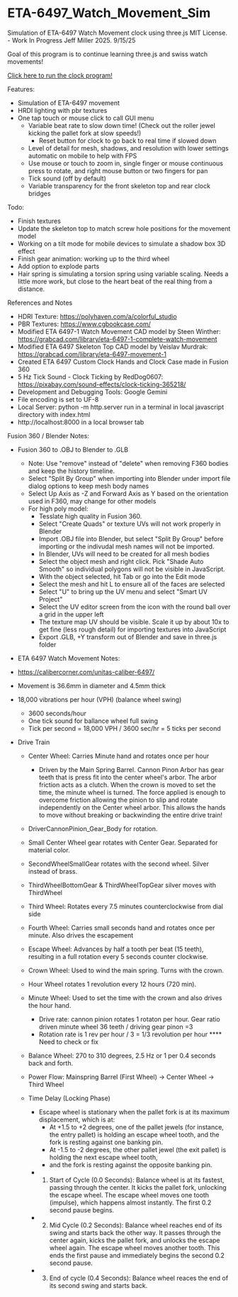 # ETA-6497_Watch_Movement_Sim
Simulation of ETA-6497 Watch Movement clock using three.js
MIT License. - Work In Progress
Jeff Miller 2025. 9/15/25

Goal of this program is to continue learning three.js and swiss watch movements!

[Click here to run the clock program!](https://jmogl.github.io/ETA-6497_Watch_Movement_Sim/)

Features:
- Simulation of ETA-6497 movement 
- HRDI lighting with pbr textures
- One tap touch or mouse click to call GUI menu
  - Variable beat rate to slow down time! (Check out the roller jewel kicking the pallet fork at slow speeds!)
      - Reset button for clock to go back to real time if slowed down
  - Level of detail for mesh, shadows, and resolution with lower settings automatic on mobile to help with FPS
  - Use mouse or touch to zoom in, single finger or mouse continuous press to rotate, and right mouse button or two fingers for pan
  - Tick sound (off by default)
  - Variable transparency for the front skeleton top and rear clock bridges

Todo:
- Finish textures
- Update the skeleton top to match screw hole positions for the movement model
- Working on a tilt mode for mobile devices to simulate a shadow box 3D effect
- Finish gear animation: working up to the third wheel
- Add option to explode parts
- Hair spring is simulating a torsion spring using variable scaling. Needs a little more work, but close to the heart beat of the real thing from a distance.

 References and Notes
- HDRI Texture: https://polyhaven.com/a/colorful_studio
- PBR Textures: https://www.cgbookcase.com/
- Modified ETA 6497-1 Watch Movement CAD model by Steen Winther: https://grabcad.com/library/eta-6497-1-complete-watch-movement
- Modified ETA 6497 Skeleton Top CAD model by Veislav Murdrak:  https://grabcad.com/library/eta-6497-movement-1
- Created ETA 6497 Custom Clock Hands and Clock Case made in Fusion 360
- 5 Hz Tick Sound - Clock Ticking by RedDog0607: https://pixabay.com/sound-effects/clock-ticking-365218/
- Development and Debugging Tools: Google Gemini
- File encoding is set to UF-8
- Local Server: python -m http.server run in a terminal in local javascript directory with index.html
- 	http://localhost:8000 in a local browser tab

Fusion 360 / Blender Notes:

- Fusion 360 to .OBJ to Blender to .GLB
	- Note: Use "remove" instead of "delete" when removing F360 bodies and keep the history timeline.
	- Select "Split By Group" when importing into Blender under import file dialog options to keep mesh body names
	- Select Up Axis as -Z and Forward Axis as Y based on the orientation used in F360, may change for other models
 	- For high poly model:
  		- Tesslate high quality in Fusion 360.
		- Select "Create Quads" or texture UVs will not work properly in Blender
  		- Import .OBJ file into Blender, but select "Split By Group" before importing or the indivudal mesh names will not be imported.
		- In Blender, UVs will need to be created for all mesh bodies
  		- Select the object mesh and right click. Pick "Shade Auto Smooth" so individual polygons will not be visible in JavaScript.
		- With the object selected, hit Tab or go into the Edit mode
  		- Select the mesh and hit L to ensure all of the faces are selected
		- Select "U" to bring up the UV menu and select "Smart UV Project"
  		- Select the UV editor screen from the icon with the round ball over a grid in the upper left
	  	- The texture map UV should be visible. Scale it up by about 10x to get fine (less rough detail) for importing textures into JavaScript 
		- Export .GLB, +Y transform out of Blender and save in three.js folder

- ETA 6497 Watch Movement Notes:
- https://calibercorner.com/unitas-caliber-6497/
- Movement is 36.6mm in diameter and 4.5mm thick
- 18,000 vibrations per hour (VPH) (balance wheel swing)
	- 3600 seconds/hour
	- One tick sound for ballance wheel full swing
	- Tick per second = 18,000 VPH / 3600 sec/hr = 5 ticks per second

- Drive Train
	- Center Wheel: Carries Minute hand and rotates once per hour
		- Driven by the Main Spring Barrel. Cannon Pinon Arbor has gear teeth that is press fit into the center wheel's arbor. 
		  The arbor friction acts as a clutch. When the crown is moved to set the time, the minute wheel is turned. The
		  force applied is enough to overcome friction allowing the pinion to slip and rotate independently on the Center
		  wheel arbor. This allows the hands to move without breaking or backwinding the entire drive train!
	
	- DriverCannonPinion_Gear_Body for rotation.
	- Small Center Wheel gear rotates with Center Gear. Separated for material color.
	- SecondWheelSmallGear rotates with the second wheel. Silver instead of brass.
	- ThirdWheelBottomGear & ThirdWheelTopGear silver moves with ThirdWheel
	- Third Wheel: Rotates every 7.5 minutes counterclockwise from dial side
	- Fourth Wheel: Carries small seconds hand and rotates once per minute. Also drives the escapement
	- Escape Wheel: Advances by half a tooth per beat (15 teeth), resulting in a full rotation every 5 seconds counter clockwise.
	- Crown Wheel: Used to wind the main spring. Turns with the crown.
	- Hour Wheel rotates 1 revolution every 12 hours (720 min).
	- Minute Wheel: Used to set the time with the crown and also drives the hour hand.
		- Drive rate: cannon pinion rotates 1 rotaton per hour. Gear ratio driven minute wheel 36 teeth / driving gear pinon =3
		- Rotation rate is 1 rev per hour / 3 = 1/3 revolution per hour  **** Need to check or fix
	- Balance Wheel: 270 to 310 degrees, 2.5 Hz or 1 per 0.4 seconds back and forth.
	- Power Flow: Mainspring Barrel (First Wheel) -> Center Wheel -> Third Wheel
	- Time Delay (Locking Phase)
		- Escape wheel is stationary when the pallet fork is at its maximum displacement, which is at:
			- At +1.5 to +2 degrees, one of the pallet jewels (for instance, the entry pallet) is holding 
			an escape wheel tooth, and the fork is resting against one banking pin.
			- At -1.5 to -2 degrees, the other pallet jewel (the exit pallet) is holding the next escape wheel tooth, 
			- and the fork is resting against the opposite banking pin.
		- 1. Start of Cycle (0.0 Seconds): Balance wheel is at its fastest, passing through the center.
			It kicks the pallet fork, unlocking the escape wheel. The escape wheel moves one tooth (impulse), which
			happens almost instantly. The first 0.2 second pause begins. 
		- 2. Mid Cycle (0.2 Seconds): Balance wheel reaches end of its swing and starts back the other way. It passes
			through the center again, kicks the pallet fork, and unlocks the escape wheel again. The escape wheel moves	
			another tooth. This ends the first pause and immediately begins the second 0.2 second pause.
		- 3. End of cycle (0.4 Seconds): Balance wheel reaces the end of its second swing and starts back.

